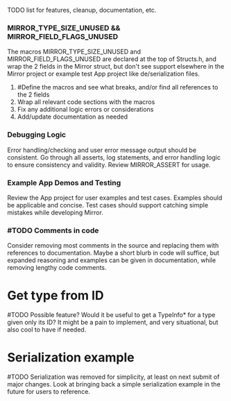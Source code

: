 TODO list for features, cleanup, documentation, etc.

### MIRROR_TYPE_SIZE_UNUSED && MIRROR_FIELD_FLAGS_UNUSED
The macros MIRROR_TYPE_SIZE_UNUSED and MIRROR_FIELD_FLAGS_UNUSED are declared at the top of Structs.h, and wrap the 2 fields in the Mirror struct, but don't see support elsewhere in the Mirror project or example test App project like de/serialization files.
1. \#Define the macros and see what breaks, and/or find all references to the 2 fields
2. Wrap all relevant code sections with the macros
3. Fix any additional logic errors or considerations
4. Add/update documentation as needed

### Debugging Logic
Error handling/checking and user error message output should be consistent. Go through all asserts, log statements, and error handling logic to ensure consistency and validity.
Review MIRROR_ASSERT for usage.

### Example App Demos and Testing
Review the App project for user examples and test cases. Examples should be applicable and concise. Test cases should support catching simple mistakes while developing Mirror.

### #TODO Comments in code
Consider removing most comments in the source and replacing them with references to documentation. Maybe a short blurb in code will suffice, but expanded reasoning and examples can be given in documentation, while removing lengthy code comments.

# Get type from ID
#TODO Possible feature? Would it be useful to get a TypeInfo* for a type given only its ID? It might be a pain to implement, and very situational, but also cool to have if needed.

# Serialization example
#TODO Serialization was removed for simplicity, at least on next submit of major changes. Look at bringing back a simple serialization example in the future for users to reference.